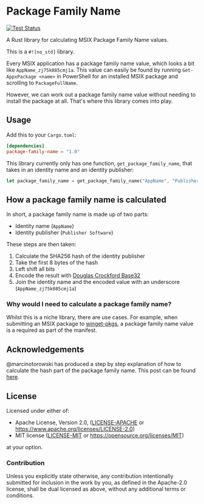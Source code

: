 # Package Family Name

[![Test Status](https://github.com/russellbanks/package-family-name/workflows/Tests/badge.svg?event=push)](https://github.com/russellbanks/package-family-name/actions)

A Rust library for calculating MSIX Package Family Name values.

This is a `#![no_std]` library.

Every MSIX application has a package family name value, which looks a bit like `AppName_zj75k085cmj1a`. This value can
easily be found by running `Get-AppxPackage <name>` in PowerShell for an installed MSIX package and scrolling to
`PackageFullName`.

However, we can work out a package family name value without needing to install the package at all. That's where this
library comes into play.

## Usage

Add this to your `Cargo.toml`:

```toml
[dependencies]
package-family-name = "1.0"
```

This library currently only has one function, `get_package_family_name`, that takes in an identity name and an identity
publisher:

```rust
let package_family_name = get_package_family_name("AppName", "Publisher Software"); // AppName_zj75k085cmj1a
```

## How a package family name is calculated

In short, a package family name is made up of two parts:

- Identity name (`AppName`)
- Identity publisher (`Publisher Software`)

These steps are then taken:

1. Calculate the SHA256 hash of the identity publisher
2. Take the first 8 bytes of the hash
3. Left shift all bits
4. Encode the result with [Douglas Crockford Base32](http://www.crockford.com/base32.html)
5. Join the identity name and the encoded value with an underscore (`AppName_zj75k085cmj1a`)

### Why would I need to calculate a package family name?

Whilst this is a niche library, there are use cases. For example, when submitting an MSIX package to
[winget-pkgs](https://github.com/microsoft/winget-pkgs), a package family name value is a required as part of the
manifest.

## Acknowledgements

@marcinotorowski has produced a step by step explanation of how to calculate the hash part of the package family name.
This post can be found
[here](https://marcinotorowski.com/2021/12/19/calculating-hash-part-of-msix-package-family-name).

## License

Licensed under either of:

* Apache License, Version 2.0, ([LICENSE-APACHE](LICENSE-APACHE.md) or https://www.apache.org/licenses/LICENSE-2.0)
* MIT license ([LICENSE-MIT](LICENSE-MIT.md) or https://opensource.org/licenses/MIT)

at your option.

### Contribution

Unless you explicitly state otherwise, any contribution intentionally submitted
for inclusion in the work by you, as defined in the Apache-2.0 license, shall be dual licensed as above, without any
additional terms or conditions.
